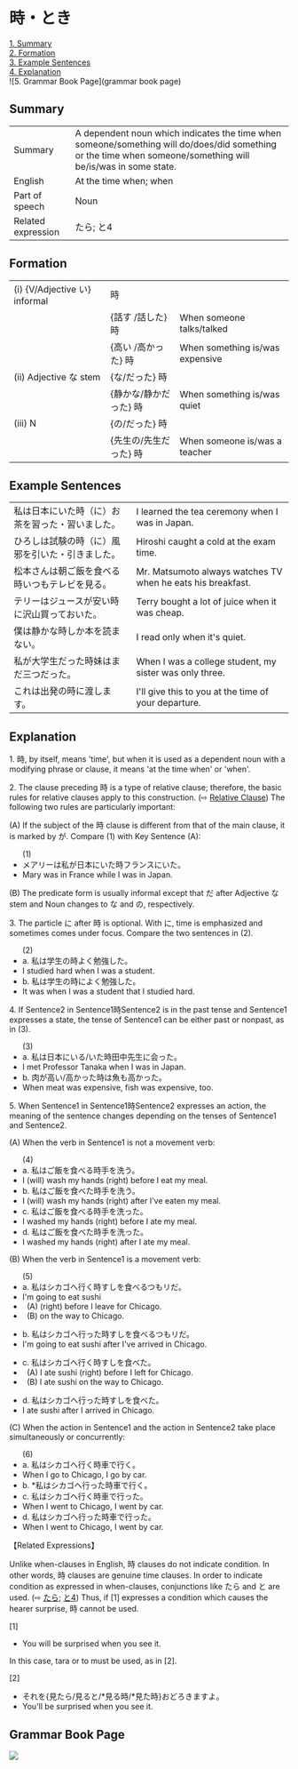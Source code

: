 # 時・とき

[1. Summary](#summary)<br>
[2. Formation](#formation)<br>
[3. Example Sentences](#example-sentences)<br>
[4. Explanation](#explanation)<br>
![5. Grammar Book Page](grammar book page)<br>


## Summary

<table><tr>   <td>Summary</td>   <td>A dependent noun which indicates the time when someone/something will do/does/did something or the time when someone/something will be/is/was in some state.</td></tr><tr>   <td>English</td>   <td>At the time when; when</td></tr><tr>   <td>Part of speech</td>   <td>Noun</td></tr><tr>   <td>Related expression</td>   <td>たら; と4</td></tr></table>

## Formation

<table class="table"> <tbody><tr class="tr head"> <td class="td"><span class="numbers">(i)</span> <span> <span class="bold">{V/Adjective い}    informal</span></span></td> <td class="td"><span class="concept">時</span> </td> <td class="td"><span>&nbsp;</span></td> </tr> <tr class="tr"> <td class="td"><span>&nbsp;</span></td> <td class="td"><span>{話す /話した} <span class="concept">時</span></span></td> <td class="td"><span>When    someone talks/talked</span></td> </tr> <tr class="tr"> <td class="td"><span>&nbsp;</span></td> <td class="td"><span>{高い /高かった} <span class="concept">時</span></span></td> <td class="td"><span>When    something is/was expensive</span></td> </tr> <tr class="tr head"> <td class="td"><span class="numbers">(ii)</span> <span> <span class="bold">Adjective な stem</span></span></td> <td class="td"><span>{<span class="concept">な</span>/<span class="concept">だった</span>} <span class="concept">時</span></span></td> <td class="td"><span>&nbsp;</span></td> </tr> <tr class="tr"> <td class="td"><span>&nbsp;</span></td> <td class="td"><span>{静か<span class="concept">な</span>/静か<span class="concept">だった</span>} <span class="concept">時</span></span></td> <td class="td"><span>When    something is/was quiet</span></td> </tr> <tr class="tr head"> <td class="td"><span class="numbers">(iii)</span> <span> <span class="bold">N</span></span></td> <td class="td"><span>{<span class="concept">の</span>/<span class="concept">だった</span>} <span class="concept">時</span></span></td> <td class="td"><span>&nbsp;</span></td> </tr> <tr class="tr"> <td class="td"><span>&nbsp;</span></td> <td class="td"><span>{先生<span class="concept">の</span>/先生<span class="concept">だった</span>} <span class="concept">時</span></span></td> <td class="td"><span>When    someone is/was a teacher</span></td> </tr></tbody></table>

## Example Sentences

<table><tr>   <td>私は日本にいた時（に）お茶を習った・習いました。</td>   <td>I learned the tea ceremony when I was in Japan.</td></tr><tr>   <td>ひろしは試験の時（に）風邪を引いた・引きました。</td>   <td>Hiroshi caught a cold at the exam time.</td></tr><tr>   <td>松本さんは朝ご飯を食べる時いつもテレビを見る。</td>   <td>Mr. Matsumoto always watches TV when he eats his breakfast.</td></tr><tr>   <td>テリーはジュースが安い時に沢山買っておいた。</td>   <td>Terry bought a lot of juice when it was cheap.</td></tr><tr>   <td>僕は静かな時しか本を読まない。</td>   <td>I read only when it's quiet.</td></tr><tr>   <td>私が大学生だった時妹はまだ三つだった。</td>   <td>When I was a college student, my sister was only three.</td></tr><tr>   <td>これは出発の時に渡します。</td>   <td>I'll give this to you at the time of your departure.</td></tr></table>

## Explanation

<p>1. <span class="cloze">時</span>, by itself, means 'time', but when it is used as a dependent noun with a modifying phrase or clause, it means 'at the time when' or 'when'.</p>  <p>2. The clause preceding <span class="cloze">時</span> is a type of relative clause; therefore, the basic rules for relative clauses apply to this construction. (⇨ <a href="#㊦ Relative Clause">Relative Clause</a>) The following two rules are particularly important:</p>  <p>(A) If the subject of the <span class="cloze">時</span> clause is different from that of the main clause, it is marked by が. Compare (1) with Key Sentence (A):</p>  <ul>(1) <li>メアリーは私が日本にいた<span class="cloze">時</span>フランスにいた。</li> <li>Mary was in France while I was in Japan.</li> </ul>  <p>(B) The predicate form is usually informal except that だ after Adjective な stem and Noun changes to な and の, respectively.</p>  <p>3. The particle に after <span class="cloze">時</span> is optional. With に, time is emphasized and sometimes comes under focus. Compare the two sentences in (2).</p>  <ul>(2)   <li>a. 私は学生の<span class="cloze">時</span>よく勉強した。</li> <li>I studied hard when I was a student.</li> <div class="divide"></div> <li>b. 私は学生の<span class="cloze">時に</span>よく勉強した。</li> <li>It was when I was a student that I studied hard.</li> </ul>  <p>4. If Sentence2 in Sentence1<span class="cloze">時</span>Sentence2 is in the past tense and Sentence1 expresses a state, the tense of Sentence1 can be either past or nonpast, as in (3).</p>   <ul>(3)  <li>a. 私は日本にいる/いた<span class="cloze">時</span>田中先生に会った。</li> <li>I met Professor Tanaka when I was in Japan.</li> <div class="divide"></div> <li>b. 肉が高い/高かった<span class="cloze">時</span>は魚も高かった。</li> <li>When meat was expensive, fish was expensive, too.</li> </ul>  <p>5. When Sentence1 in Sentence1<span class="cloze">時</span>Sentence2 expresses an action, the meaning of the sentence changes depending on the tenses of Sentence1 and Sentence2. </p>  <p>(A) When the verb in Sentence1 is not a movement verb:</p>  <ul>(4)  <li>a. 私はご飯を食べる<span class="cloze">時</span>手を洗う。</li> <li>I (will) wash my hands (right) before I eat my meal.</li> <div class="divide"></div> <li>b. 私はご飯を食べた<span class="cloze">時</span>手を洗う。</li> <li>I (will) wash my hands (right) after I've eaten my meal.</li> <div class="divide"></div> <li>c. 私はご飯を食べる<span class="cloze">時</span>手を洗った。</li> <li>I washed my hands (right) before I ate my meal.</li> <div class="divide"></div> <li>d. 私はご飯を食べた<span class="cloze">時</span>手を洗った。</li> <li>I washed my hands (right) after I ate my meal.</li> </ul>  <p>(B) When the verb in Sentence1 is a movement verb:</p>  <ul>(5)  <li>a. 私はシカゴへ行く<span class="cloze">時</span>すしを食べるつもリだ。</li> <li>I'm going to eat sushi</li> <div class="divide"></div> <li>&nbsp;&nbsp;(A) (right) before I leave for Chicago. </li> <li>&nbsp;&nbsp;(B) on the way to Chicago.</li> </ul>  <ul> <li>b. 私はシカゴへ行った<span class="cloze">時</span>すしを食べるつもリだ。</li> <li>I'm going to eat sushi after I've arrived in Chicago.</li> </ul>  <ul> <li>c. 私はシカゴへ行く<span class="cloze">時</span>すしを食べた。</li> <div class="divide"></div> <li>&nbsp;&nbsp;(A) I ate sushi (right) before I left for Chicago. </li> <li>&nbsp;&nbsp;(B) I ate sushi on the way to Chicago.</li> </ul>  <ul> <li>d. 私はシカゴへ行った<span class="cloze">時</span>すしを食べた。</li> <li>I ate sushi after I arrived in Chicago.</li> </ul>  <p>(C) When the action in Sentence1 and the action in Sentence2 take place simultaneously or concurrently:</p>  <ul>(6)  <li>a. 私はシカゴへ行く<span class="cloze">時</span>車で行く。</li> <li>When I go to Chicago, I go by car.</li> <div class="divide"></div> <li>b. *私はシカゴへ行った<span class="cloze">時</span>車で行く。</li> <div class="divide"></div> <li>c. 私はシカゴへ行く<span class="cloze">時</span>車で行った。</li> <li>When I went to Chicago, I went by car.</li> <div class="divide"></div> <li>d. 私はシカゴへ行った<span class="cloze">時</span>車で行った。</li> <li>When I went to Chicago, I went by car.</li> </ul>  <p>【Related Expressions】</p>  <p>Unlike when-clauses in English, <span class="cloze">時</span> clauses do not indicate condition. In other words, <span class="cloze">時</span> clauses are genuine time clauses. In order to indicate condition as expressed in when-clauses, conjunctions like たら and と are used. (⇨ <a href="#㊦ たら">たら</a>; <a href="#㊦ と (4)">と4</a>) Thus, if [1] expresses a condition which causes the hearer surprise, <span class="cloze">時</span> cannot be used.</p>  <p>[1]</p>  <ul> <li>You will be surprised when you see it.</li> </ul>  <p>In this case, tara or to must be used, as in [2].</p>  <p>[2]</p>  <ul> <li>それを{見たら/見ると/*見る<span class="cloze">時</span>/*見た<span class="cloze">時</span>}おどろきますよ。</li> <li>You'll be surprised when you see it.</li> </ul>

## Grammar Book Page

![](../img/Basic時.png)


